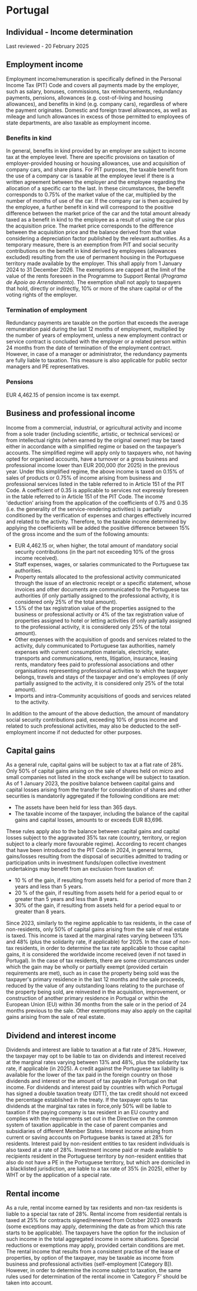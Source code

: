 # Portugal
## Individual - Income determination
Last reviewed - 20 February 2025
## Employment income
Employment income/remuneration is specifically defined in the Personal Income Tax (PIT) Code and covers all payments made by the employer, such as salary, bonuses, commissions, tax reimbursements, redundancy payments, pensions, allowances (e.g. cost-of-living and housing allowances), and benefits in kind (e.g. company cars), regardless of where the payment originates.
Domestic and foreign travel allowances, as well as mileage and lunch allowances in excess of those permitted to employees of state departments, are also taxable as employment income.
### Benefits in kind
In general, benefits in kind provided by an employer are subject to income tax at the employee level. There are specific provisions on taxation of employer-provided housing or housing allowances, use and acquisition of company cars, and share plans.
For PIT purposes, the taxable benefit from the use of a company car is taxable at the employee level if there is a written agreement between the employer and the employee regarding the allocation of a specific car to the last. In these circumstances, the benefit corresponds to 0.75% of the market value of the car, multiplied by the number of months of use of the car. If the company car is then acquired by the employee, a further benefit in kind will correspond to the positive difference between the market price of the car and the total amount already taxed as a benefit in kind to the employee as a result of using the car plus the acquisition price. The market price corresponds to the difference between the acquisition price and the balance derived from that value considering a depreciation factor published by the relevant authorities.
As a temporary measure, there is an exemption from PIT and social security contributions on the benefit in kind derived by employees (allowances excluded) resulting from the use of permanent housing in the Portuguese territory made available by the employer. This shall apply from 1 January 2024 to 31 December 2026. The exemptions are capped at the limit of the value of the rents foreseen in the Programme to Support Rental (_Programa de Apoio ao Arrendamento_). 
The exemption shall not apply to taxpayers that hold, directly or indirectly, 10% or more of the share capital or of the voting rights of the employer. 
### Termination of employment
Redundancy payments are taxable on the portion that exceeds the average remuneration paid during the last 12 months of employment, multiplied by the number of years of employment, unless a new employment contract or service contract is concluded with the employer or a related person within 24 months from the date of termination of the employment contract.
However, in case of a manager or administrator, the redundancy payments are fully liable to taxation. This measure is also applicable for public sector managers and PE representatives.
### Pensions
EUR 4,462.15 of pension income is tax exempt.
## Business and professional income
Income from a commercial, industrial, or agricultural activity and income from a sole trader (including scientific, artistic, or technical services) or from intellectual rights (when earned by the original owner) may be taxed either in accordance with a simplified regime or based on the taxpayer’s accounts. The simplified regime will apply only to taxpayers who, not having opted for organised accounts, have a turnover or a gross business and professional income lower than EUR 200,000 (for 2025) in the previous year. Under this simplified regime, the above income is taxed on 0.15% of sales of products or 0.75% of income arising from business and professional services listed in the table referred to in Article 151 of the PIT Code.
A coefficient of 0.35 is applicable to services not expressly foreseen in the table referred to in Article 151 of the PIT Code.
The income 'deduction' arising from the application of the coefficients of 0.75 and 0.35 (i.e. the generality of the service-rendering activities) is partially conditioned by the verification of expenses and charges effectively incurred and related to the activity. Therefore, to the taxable income determined by applying the coefficients will be added the positive difference between 15% of the gross income and the sum of the following amounts:
  * EUR 4,462.15 or, when higher, the total amount of mandatory social security contributions (in the part not exceeding 10% of the gross income received).
  * Staff expenses, wages, or salaries communicated to the Portuguese tax authorities.
  * Property rentals allocated to the professional activity communicated through the issue of an electronic receipt or a specific statement, whose invoices and other documents are communicated to the Portuguese tax authorities (if only partially assigned to the professional activity, it is considered only 25% of the total amount).
  * 1.5% of the tax registration value of the properties assigned to the business or professional activity or 4% of the tax registration value of properties assigned to hotel or letting activities (if only partially assigned to the professional activity, it is considered only 25% of the total amount).
  * Other expenses with the acquisition of goods and services related to the activity, duly communicated to Portuguese tax authorities, namely expenses with current consumption materials, electricity, water, transports and communications, rents, litigation, insurance, leasing rents, mandatory fees paid to professional associations and other organisations representing professional activities to which the taxpayer belongs, travels and stays of the taxpayer and one's employees (if only partially assigned to the activity, it is considered only 25% of the total amount).
  * Imports and intra-Community acquisitions of goods and services related to the activity.


In addition to the amount of the above deduction, the amount of mandatory social security contributions paid, exceeding 10% of gross income and related to such professional activities, may also be deducted to the self-employment income if not deducted for other purposes.
## Capital gains
As a general rule, capital gains will be subject to tax at a flat rate of 28%. Only 50% of capital gains arising on the sale of shares held on micro and small companies not listed in the stock exchange will be subject to taxation.
As of 1 January 2023, the positive balance between capital gains and capital losses arising from the transfer for consideration of shares and other securities is mandatorily aggregated if the following conditions are met:
  * The assets have been held for less than 365 days.
  * The taxable income of the taxpayer, including the balance of the capital gains and capital losses, amounts to or exceeds EUR 83,696.


These rules apply also to the balance between capital gains and capital losses subject to the aggravated 35% tax rate (country, territory, or region subject to a clearly more favourable regime).
According to recent changes that have been introduced to the PIT Code in 2024, in general terms, gains/losses resulting from the disposal of securities admitted to trading or participation units in investment funds/open collective investment undertakings may benefit from an exclusion from taxation of:​
  * 10 % of the gain, if resulting from assets held for a period of more than 2 years and less than 5 years.​
  * 20 % of the gain, if resulting from assets held for a period equal to or greater than 5 years and less than 8 years.​
  * 30% of the gain, if resulting from assets held for a period equal to or greater than 8 years.​


Since 2023, similarly to the regime applicable to tax residents, in the case of non-residents, only 50% of capital gains arising from the sale of real estate is taxed. This income is taxed at the marginal rates varying between 13% and 48% (plus the solidarity rate, if applicable) for 2025. In the case of non-tax residents, in order to determine the tax rate applicable to those capital gains, it is considered the worldwide income received (even if not taxed in Portugal). 
In the case of tax residents, there are some circumstances under which the gain may be wholly or partially exempt (provided certain requirements are met), such as in case the property being sold was the taxpayer's primary residence in the last 12 months and the sale proceeds, reduced by the value of any outstanding loans relating to the purchase of the property being sold, are reinvested in the acquisition, improvement, or construction of another primary residence in Portugal or within the European Union (EU) within 36 months from the sale or in the period of 24 months previous to the sale. Other exemptions may also apply on the capital gains arising from the sale of real estate.
## Dividend and interest income
Dividends and interest are liable to taxation at a flat rate of 28%. However, the taxpayer may opt to be liable to tax on dividends and interest received at the marginal rates varying between 13% and 48%, plus the solidarity tax rate, if applicable (in 2025).
A credit against the Portuguese tax liability is available for the lower of the tax paid in the foreign country on those dividends and interest or the amount of tax payable in Portugal on that income. For dividends and interest paid by countries with which Portugal has signed a double taxation treaty (DTT), the tax credit should not exceed the percentage established in the treaty.
If the taxpayer opts to tax dividends at the marginal tax rates in force,only 50% will be liable to taxation if the paying company is tax resident in an EU country and complies with the requirements set out in the Directive on the common system of taxation applicable in the case of parent companies and subsidiaries of different Member States.
Interest income arising from current or saving accounts on Portuguese banks is taxed at 28% for residents. Interest paid by non-resident entities to tax resident individuals is also taxed at a rate of 28%.
Investment income paid or made available to recipients resident in the Portuguese territory by non-resident entities that also do not have a PE in the Portuguese territory, but which are domiciled in a blacklisted jurisdiction, are liable to a tax rate of 35% (in 2025), either by WHT or by the application of a special rate.
## Rental income
As a rule, rental income earned by tax residents and non-tax residents is liable to a special tax rate of 28%. Rental income from residential rentals is taxed at 25% for contracts signed/renewed from October 2023 onwards (some exceptions may apply, determining the date as from which this rate starts to be applicable). The taxpayers have the option for the inclusion of such income in the total aggregated income in some situations. Special reductions or exemptions may apply, provided certain conditions are met.
The rental income that results from a consistent practise of the lease of properties, by option of the taxpayer, may be taxable as income from business and professional activities (self-employment [Category B]). However, in order to determine the income subject to taxation, the same rules used for determination of the rental income in ‘Category F’ should be taken into account.
